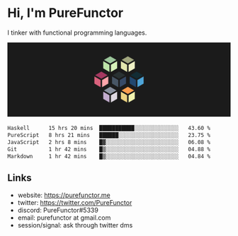 # Hi, I'm PureFunctor

I tinker with functional programming languages.

![Vitriol Header](./vitriol.png)

<!--START_SECTION:waka-->
```text
Haskell      15 hrs 20 mins  ███████████░░░░░░░░░░░░░░   43.60 % 
PureScript   8 hrs 21 mins   ██████░░░░░░░░░░░░░░░░░░░   23.75 % 
JavaScript   2 hrs 8 mins    █▓░░░░░░░░░░░░░░░░░░░░░░░   06.08 % 
Git          1 hr 42 mins    █▒░░░░░░░░░░░░░░░░░░░░░░░   04.88 % 
Markdown     1 hr 42 mins    █▒░░░░░░░░░░░░░░░░░░░░░░░   04.84 % 
```
<!--END_SECTION:waka-->

## Links
+ website: https://purefunctor.me
+ twitter: https://twitter.com/PureFunctor
+ discord: PureFunctor#5339
+ email: purefunctor at gmail.com
+ session/signal: ask through twitter dms
